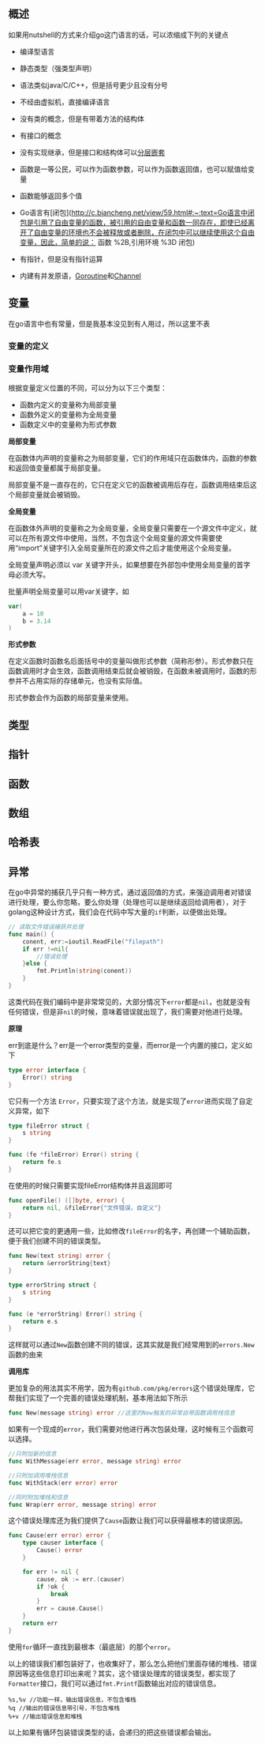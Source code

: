 ## 概述

如果用nutshell的方式来介绍go这门语言的话，可以浓缩成下列的关键点

* 编译型语言
* 静态类型（强类型声明）
* 语法类似java/C/C++，但是括号更少且没有分号
* 不经由虚拟机，直接编译语言
* 没有类的概念，但是有带着方法的结构体
* 有接口的概念
* 没有实现继承，但是接口和结构体可以[分层嵌套](https://go.dev/doc/effective_go#embedding)
* 函数是一等公民，可以作为函数参数，可以作为函数返回值，也可以赋值给变量
* 函数能够返回多个值
* Go语言有[闭包](http://c.biancheng.net/view/59.html#:~:text=Go语言中闭包是引用了自由变量的函数，被引用的自由变量和函数一同存在，即使已经离开了自由变量的环境也不会被释放或者删除，在闭包中可以继续使用这个自由变量，因此，简单的说： 函数 %2B,引用环境 %3D 闭包)

* 有指针，但是没有指针运算
* 内建有并发原语，[Goroutine](http://c.biancheng.net/view/93.html)和[Channel](http://c.biancheng.net/view/97.html)

## 变量

在go语言中也有常量，但是我基本没见到有人用过，所以这里不表

### 变量的定义



### 变量作用域

根据变量定义位置的不同，可以分为以下三个类型：

- 函数内定义的变量称为局部变量
- 函数外定义的变量称为全局变量
- 函数定义中的变量称为形式参数

**局部变量**

在函数体内声明的变量称之为局部变量，它们的作用域只在函数体内，函数的参数和返回值变量都属于局部变量。

局部变量不是一直存在的，它只在定义它的函数被调用后存在，函数调用结束后这个局部变量就会被销毁。

**全局变量**

在函数体外声明的变量称之为全局变量，全局变量只需要在一个源文件中定义，就可以在所有源文件中使用，当然，不包含这个全局变量的源文件需要使用“import”关键字引入全局变量所在的源文件之后才能使用这个全局变量。

全局变量声明必须以 var 关键字开头，如果想要在外部包中使用全局变量的首字母必须大写。

批量声明全局变量可以用var关键字，如

~~~go
var(
    a = 10
    b = 3.14
)
~~~

**形式参数**

在定义函数时函数名后面括号中的变量叫做形式参数（简称形参）。形式参数只在函数调用时才会生效，函数调用结束后就会被销毁，在函数未被调用时，函数的形参并不占用实际的存储单元，也没有实际值。

形式参数会作为函数的局部变量来使用。

## 类型



## 指针



## 函数



## 数组



## 哈希表



## 异常

在go中异常的捕获几乎只有一种方式，通过返回值的方式，来强迫调用者对错误进行处理，要么你忽略，要么你处理（处理也可以是继续返回给调用者），对于golang这种设计方式，我们会在代码中写大量的`if`判断，以便做出处理。

~~~go
// 读取文件错误捕获并处理
func main() {
    conent, err:=ioutil.ReadFile("filepath")
    if err !=nil{
        //错误处理
    }else {
        fmt.Println(string(conent))
    }
}
~~~

这类代码在我们编码中是非常常见的，大部分情况下`error`都是`nil`，也就是没有任何错误，但是非`nil`的时候，意味着错误就出现了，我们需要对他进行处理。

**原理**

err到底是什么？err是一个error类型的变量，而error是一个内置的接口，定义如下

~~~go
type error interface {
    Error() string
}
~~~

它只有一个方法 `Error`，只要实现了这个方法，就是实现了`error`进而实现了自定义异常，如下

~~~go
type fileError struct {
    s string
}

func (fe *fileError) Error() string {
    return fe.s
}
~~~

在使用的时候只需要实现fileError结构体并且返回即可

~~~go
func openFile() ([]byte, error) {
    return nil, &fileError{"文件错误，自定义"}
}
~~~

还可以把它变的更通用一些，比如修改`fileError`的名字，再创建一个辅助函数，便于我们创建不同的错误类型。

~~~go
func New(text string) error {
    return &errorString{text}
}

type errorString struct {
    s string
}

func (e *errorString) Error() string {
    return e.s
}
~~~

这样就可以通过`New`函数创建不同的错误，这其实就是我们经常用到的`errors.New`函数的由来

**调用库**

更加复杂的用法其实不用学，因为有`github.com/pkg/errors`这个错误处理库，它帮我们实现了一个完善的错误处理机制，基本用法如下所示

~~~go
func New(message string) error //这里的New触发的异常自带函数调用栈信息
~~~

如果有一个现成的`error`，我们需要对他进行再次包装处理，这时候有三个函数可以选择。

```go
//只附加新的信息
func WithMessage(err error, message string) error

//只附加调用堆栈信息
func WithStack(err error) error

//同时附加堆栈和信息
func Wrap(err error, message string) error
```

这个错误处理库还为我们提供了`Cause`函数让我们可以获得最根本的错误原因。

```go
func Cause(err error) error {
    type causer interface {
        Cause() error
    }

    for err != nil {
        cause, ok := err.(causer)
        if !ok {
            break
        }
        err = cause.Cause()
    }
    return err
}
```

使用`for`循环一直找到最根本（最底层）的那个`error`。

以上的错误我们都包装好了，也收集好了，那么怎么把他们里面存储的堆栈、错误原因等这些信息打印出来呢？其实，这个错误处理库的错误类型，都实现了`Formatter`接口，我们可以通过`fmt.Printf`函数输出对应的错误信息。

```text
%s,%v //功能一样，输出错误信息，不包含堆栈
%q //输出的错误信息带引号，不包含堆栈
%+v //输出错误信息和堆栈
```

以上如果有循环包装错误类型的话，会递归的把这些错误都会输出。

















